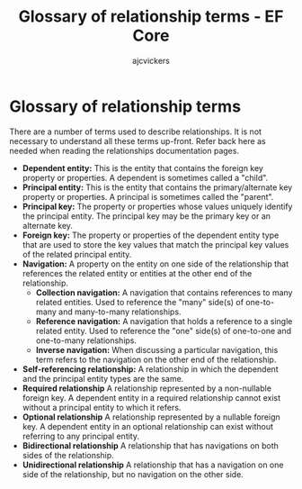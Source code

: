 ﻿---
title: Glossary of relationship terms - EF Core
description: A glossary of the terms used when mapping foreign keys and relationships in Entity Framework Core
author: ajcvickers
ms.date: 03/19/2023
uid: core/modeling/relationships/glossary
---
# Glossary of relationship terms

There are a number of terms used to describe relationships. It is not necessary to understand all these terms up-front. Refer back here as needed when reading the relationships documentation pages.

- **Dependent entity:** This is the entity that contains the foreign key property or properties. A dependent is sometimes called a "child".
- **Principal entity:** This is the entity that contains the primary/alternate key property or properties. A principal is sometimes called the "parent".
- **Principal key:** The property or properties whose values uniquely identify the principal entity. The principal key may be the primary key or an alternate key.
- **Foreign key:** The property or properties of the dependent entity type that are used to store the key values that match the principal key values of the related principal entity.
- **Navigation:** A property on the entity on one side of the relationship that references the related entity or entities at the other end of the relationship.
  - **Collection navigation:** A navigation that contains references to many related entities. Used to reference the "many" side(s) of one-to-many and many-to-many relationships.
  - **Reference navigation:** A navigation that holds a reference to a single related entity. Used to reference the "one" side(s) of one-to-one and one-to-many relationships.
  - **Inverse navigation:** When discussing a particular navigation, this term refers to the navigation on the other end of the relationship.
- **Self-referencing relationship:** A relationship in which the dependent and the principal entity types are the same.
- **Required relationship** A relationship represented by a non-nullable foreign key. A dependent entity in a required relationship cannot exist without a principal entity to which it refers.
- **Optional relationship** A relationship represented by a nullable foreign key. A dependent entity in an optional relationship can exist without referring to any principal entity.
- **Bidirectional relationship** A relationship that has navigations on both sides of the relationship.
- **Unidirectional relationship** A relationship that has a navigation on one side of the relationship, but no navigation on the other side.
